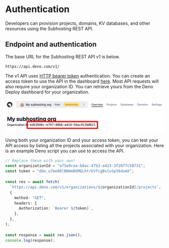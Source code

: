 # Authentication

Developers can provision projects, domains, KV databases, and other resources
using the Subhosting REST API.

## Endpoint and authentication

The base URL for the Subhosting REST API v1 is below.

```console
https://api.deno.com/v1/
```

The v1 API uses
[HTTP bearer token](https://swagger.io/docs/specification/authentication/bearer-authentication/)
authentication. You can create an access token to use the API in the dashboard
[here](https://dash.deno.com/account#access-tokens). Most API requests will also
require your organization ID. You can retrieve yours from the Deno Deploy
dashboard for your organization.

![Find your org ID here](./images/org-id.png)

Using both your organization ID and your access token, you can test your API
access by listing all the projects associated with your organization. Here is an
example Deno script you can use to access the API.

```typescript
// Replace these with your own!
const organizationId = "a75a9caa-b8ac-47b3-a423-3f2077c58731";
const token = "ddo_u7mo08lBNHm8GMGLhtrEVfcgBsCuSp36dumX";

const res = await fetch(
  `https://api.deno.com/v1/organizations/${organizationId}/projects`,
  {
    method: "GET",
    headers: {
      Authorization: `Bearer ${token}`,
    },
  },
);

const response = await res.json();
console.log(response);
```
